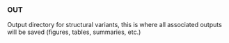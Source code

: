 ### OUT
Output directory for structural variants, this is where all associated outputs will be saved (figures, tables, summaries, etc.)